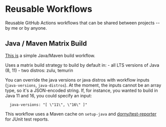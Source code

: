 # Reusable Workflows

Reusable GitHub Actions workflows that can be shared between projects -- by me or by anyone.

## Java / Maven Matrix Build

[This is](.github/workflows/matrix-maven) a simple Java/Maven build workflow.

Uses a matrix build strategy to build by default in:
    - all LTS versions of Java (8, 11)
    - two distros: zulu, temurin

You can override the java versions or java distros with workflow inputs (`java-versions`, `java-distros`). At the moment, the inputs cannot be an array type, so it's a JSON-encoded string. If, for instance, you wanted to build in Java 11 and 16, you could specify an input:

```
  java-versions: "[ \"11\", \"16\" ]"
```

This workflow uses a Maven cache on `setup-java` and [dorny/test-reporter](https://github.com/dorny/test-reporter) for JUnit test reports.
